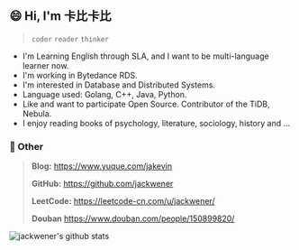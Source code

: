 ## 😄 Hi, I'm 卡比卡比

> `coder` `reader` `thinker` 

- I'm Learning English through SLA, and I want to be multi-language learner now.
- I'm working in Bytedance RDS.
- I'm interested in Database and Distributed Systems.
- Language used: Golang, C++, Java, Python.
- Like and want to participate Open Source. Contributor of the TiDB, Nebula.
- I enjoy reading books of psychology, literature, sociology, history and ...

### 💬 Other

> **Blog:** https://www.yuque.com/jakevin
>
> **GitHub:** https://github.com/jackwener
>
> **LeetCode:** https://leetcode-cn.com/u/jackwener/
>
> **Douban** https://www.douban.com/people/150899820/

![jackwener's github stats](https://github-readme-stats.vercel.app/api?username=jackwener)
